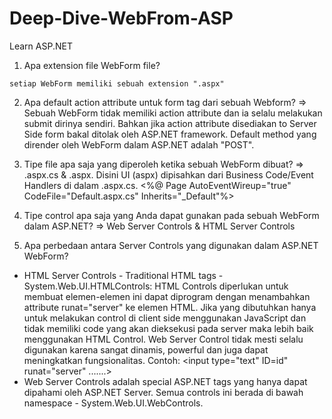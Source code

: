 # Deep-Dive-WebFrom-ASP
Learn ASP.NET

1. Apa extension file WebForm file? 
```
setiap WebForm memiliki sebuah extension ".aspx"
```

2. Apa default action attribute untuk form tag dari sebuah Webform?
=> Sebuah WebForm tidak memiliki action attribute dan ia selalu melakukan submit dirinya sendiri. Bahkan
   jika action attribute disediakan to Server Side form bakal ditolak oleh ASP.NET framework. Default method yang dirender 
   oleh WebForm dalam ASP.NET adalah "POST".

3. Tipe file apa saja yang diperoleh ketika sebuah WebForm dibuat? 
=> .aspx.cs & .aspx. Disini UI (aspx) dipisahkan dari Business Code/Event Handlers di dalam .aspx.cs. <%@ Page AutoEventWireup="true" CodeFile="Default.aspx.cs" Inherits="_Default"%>

4. Tipe control apa saja yang Anda dapat gunakan pada sebuah WebForm dalam ASP.NET?
=> Web Server Controls & HTML Server Controls

5. Apa perbedaan antara Server Controls yang digunakan dalam ASP.NET WebForm?
- HTML Server Controls - Traditional HTML tags - System.Web.UI.HTMLControls:
HTML Controls diperlukan untuk membuat elemen-elemen ini dapat diprogram dengan menambahkan attribute runat="server" ke elemen HTML. Jika yang dibutuhkan hanya untuk melakukan control di client side menggunakan JavaScript dan tidak memiliki code yang akan dieksekusi pada server maka lebih baik menggunakan HTML Control. Web Server Control tidak mesti selalu digunakan karena sangat dinamis, powerful dan juga dapat meningkatkan fungsionalitas. Contoh: <input type="text" ID=id" runat="server" .......>
- Web Server Controls adalah special ASP.NET tags yang hanya dapat dipahami oleh ASP.NET Server. Semua controls ini berada di bawah namespace - System.Web.UI.WebControls.
